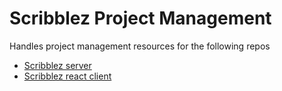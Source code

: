 # Scribblez Project Management

Handles project management resources for the following repos

- [Scribblez server](https://github.com/thebinarypenguin/scribblez-server)  
- [Scribblez react client](https://github.com/thebinarypenguin/scribblez-client)
